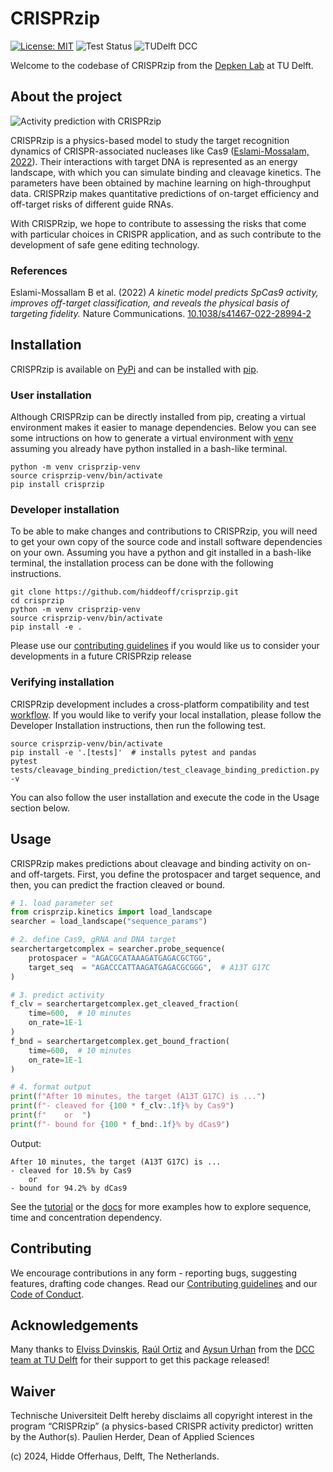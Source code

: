 # CRISPRzip
[![License: MIT](https://img.shields.io/badge/License-MIT-yellow.svg)](https://opensource.org/licenses/MIT)
![Test Status](https://github.com/hiddeoff/crisprzip/actions/workflows/test_pipeline.yml/badge.svg)
![TUDelft DCC](https://img.shields.io/badge/tu_delft-DCC-black?style=flat&label=TU%20Delft&labelColor=%2300A6D6%20&color=%23000000&link=https%3A%2F%2Fdcc.tudelft.nl%2F) 

Welcome to the codebase of CRISPRzip from the [Depken Lab](https://depkenlab.tudelft.nl/) at TU
Delft.

## About the project
![Activity prediction with CRISPRzip](https://raw.githubusercontent.com/hiddeoff/crisprzip/main/img/activity_prediction.png)

CRISPRzip is a physics-based model to study the target 
recognition dynamics of CRISPR-associated nucleases like Cas9
([Eslami-Mossalam, 2022](#references)). Their interactions with target DNA is represented 
as an energy landscape, with which you can simulate binding and cleavage
kinetics. The parameters have been obtained by machine learning on 
high-throughput data. CRISPRzip makes quantitative predictions of on-target 
efficiency and off-target risks of different guide RNAs.

With CRISPRzip, we hope to contribute to assessing
the risks that come with particular choices in CRISPR application, and as such
contribute to the development of safe gene editing technology.

### References
Eslami-Mossallam B et al. (2022) *A kinetic model predicts SpCas9 activity,
improves off-target classification, and reveals the physical basis of
targeting fidelity.* Nature Communications.
[10.1038/s41467-022-28994-2](https://doi.org/10.1038/s41467-022-28994-2)

## Installation
CRISPRzip is available on [PyPi](https://pypi.org/) and can be installed 
with [pip](https://pip.pypa.io/en/stable/).

### User installation
Although CRISPRzip can be directly installed from pip, creating a virtual 
environment makes it easier to manage dependencies. Below you can see some 
intructions on how to generate a virtual environment with 
[venv](https://docs.python.org/3/library/venv.html) assuming you already 
have python installed in a bash-like terminal.

```shell
python -m venv crisprzip-venv
source crisprzip-venv/bin/activate
pip install crisprzip
```

### Developer installation
To be able to make changes and contributions to CRISPRzip, you will need to 
get your own copy of the source code and install software dependencies on 
your own. Assuming you have a python and git installed in a bash-like 
terminal, the installation process can be done with the following 
instructions.

```shell
git clone https://github.com/hiddeoff/crisprzip.git
cd crisprzip
python -m venv crisprzip-venv
source crisprzip-venv/bin/activate
pip install -e .
```

Please use our 
[contributing guidelines](https://github.com/hiddeoff/crisprzip/blob/main/CONTRIBUTING.md)
 if you would like us to consider your developments in a future CRISPRzip 
release

### Verifying installation
CRISPRzip development includes a cross-platform compatibility and test 
[workflow](.github/workflows/compatibility-test.yml). If you would like to 
verify your local installation, please follow the Developer Installation 
instructions, then run the following test.

```shell
source crisprzip-venv/bin/activate
pip install -e '.[tests]'  # installs pytest and pandas
pytest tests/cleavage_binding_prediction/test_cleavage_binding_prediction.py -v
```

You can also follow the user installation and execute the code in the 
Usage section below.

## Usage
CRISPRzip makes predictions about cleavage and binding activity on on- and
off-targets. First, you define the protospacer and target sequence, and then,
you can predict the fraction cleaved or bound.

```python
# 1. load parameter set
from crisprzip.kinetics import load_landscape
searcher = load_landscape("sequence_params")

# 2. define Cas9, gRNA and DNA target
searchertargetcomplex = searcher.probe_sequence(
    protospacer = "AGACGCATAAAGATGAGACGCTGG",
    target_seq  = "AGACCCATTAAGATGAGACGCGGG",  # A13T G17C
)

# 3. predict activity
f_clv = searchertargetcomplex.get_cleaved_fraction(
    time=600,  # 10 minutes
    on_rate=1E-1
)
f_bnd = searchertargetcomplex.get_bound_fraction(
    time=600,  # 10 minutes
    on_rate=1E-1
)

# 4. format output
print(f"After 10 minutes, the target (A13T G17C) is ...")
print(f"- cleaved for {100 * f_clv:.1f}% by Cas9")
print(f"    or  ")
print(f"- bound for {100 * f_bnd:.1f}% by dCas9")
```
Output:
```
After 10 minutes, the target (A13T G17C) is ...
- cleaved for 10.5% by Cas9
    or  
- bound for 94.2% by dCas9
```

See the [tutorial](examples/tutorial.ipynb) or the
[docs](https://hiddeoff.github.io/crisprzip/) for more examples how to explore 
sequence, time and concentration dependency.

## Contributing
We encourage contributions in any form - reporting bugs, suggesting features,
drafting code changes. Read our [Contributing guidelines](./CONTRIBUTING.md) and 
our [Code of Conduct](./CODE_OF_CONDUCT.md).

## Acknowledgements
Many thanks to [Elviss Dvinskis](https://github.com/edvinskis),
[Raúl Ortiz](https://github.com/rortizmerino) and [Aysun Urhan](https://github.com/aysunrhn)
from the [DCC team at TU Delft](https://www.tudelft.nl/en/library/support/library-for-researchers/setting-up-research/dcc)
for their support to get this package released!

## Waiver
Technische Universiteit Delft hereby disclaims all copyright interest in the
program “CRISPRzip” (a physics-based CRISPR activity predictor)
written by the Author(s).
Paulien Herder, Dean of Applied Sciences

(c) 2024, Hidde Offerhaus, Delft, The Netherlands.
